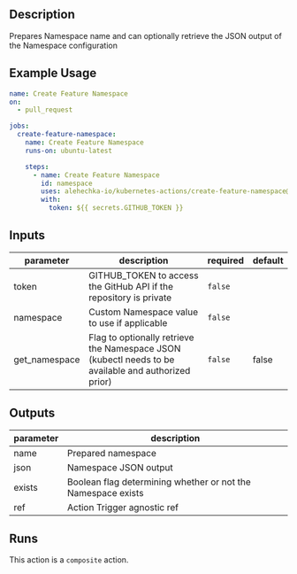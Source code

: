 <!-- action-docs-description -->
## Description

Prepares Namespace name and can optionally retrieve the JSON output of the Namespace configuration


<!-- action-docs-description -->

## Example Usage

```yaml
name: Create Feature Namespace
on:
  - pull_request

jobs:
  create-feature-namespace:
    name: Create Feature Namespace
    runs-on: ubuntu-latest

    steps:
      - name: Create Feature Namespace
        id: namespace
        uses: alehechka-io/kubernetes-actions/create-feature-namespace@main
        with:
          token: ${{ secrets.GITHUB_TOKEN }}
```

<!-- action-docs-inputs -->
## Inputs

| parameter | description | required | default |
| - | - | - | - |
| token | GITHUB_TOKEN to access the GitHub API if the repository is private | `false` |  |
| namespace | Custom Namespace value to use if applicable | `false` |  |
| get_namespace | Flag to optionally retrieve the Namespace JSON (kubectl needs to be available and authorized prior) | `false` | false |



<!-- action-docs-inputs -->

<!-- action-docs-outputs -->
## Outputs

| parameter | description |
| - | - |
| name | Prepared namespace |
| json | Namespace JSON output |
| exists | Boolean flag determining whether or not the Namespace exists |
| ref | Action Trigger agnostic ref |



<!-- action-docs-outputs -->

<!-- action-docs-runs -->
## Runs

This action is a `composite` action.


<!-- action-docs-runs -->
